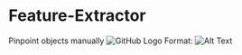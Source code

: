 # Feature-Extractor
Pinpoint objects manually
![GitHub Logo](/images/logo.png)
Format: ![Alt Text](url)
